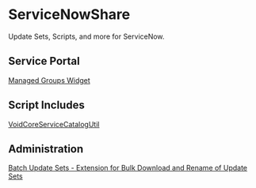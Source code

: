 # ServiceNowShare

Update Sets, Scripts, and more for ServiceNow.

## Service Portal

[Managed Groups Widget](Sp-ManagedGroups/Readme.md)

## Script Includes

[VoidCoreServiceCatalogUtil](script-includes/VoidServiceCatalogUtil.js)

## Administration

[Batch Update Sets - Extension for Bulk Download and Rename of Update Sets](BatchUpdateSets/Readme.md)
